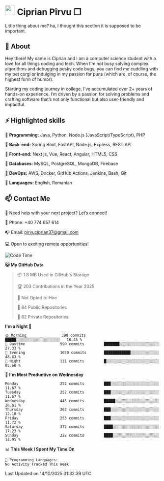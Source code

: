 # <img height="32px" src="https://user-images.githubusercontent.com/74038190/216122041-518ac897-8d92-4c6b-9b3f-ca01dcaf38ee.png"> Ciprian Pîrvu ❐ </h1>

Little thing about me? ha, I thought this section it is supposed to be important.

## 🧐 About

Hey there! My name is Ciprian and I am a computer science student with a love for all things coding and tech. When I'm not busy solving complex algorithms and debugging pesky code bugs, you can find me cuddling with my pet corgi or indulging in my passion for puns (which are, of course, the highest form of humor).

Starting my coding journey in college, I've accumulated over 2+ years of hands-on experience. I’m driven by a passion for solving problems and crafting software that’s not only functional but also user-friendly and impactful.


## ⚡ Highlighted skills

🎯 **Programming:** Java, Python, Node.js (JavaScript/TypeScript), PHP

🎯 **Back-end:** Spring Boot, FastAPI, Node.js, Express, REST API

🎯 **Front-end:** Next.js, Vue, React, Angular, HTML5, CSS

🎯 **Databases:** MySQL, PostgreSQL, MongoDB, Firebase

🎯 **DevOps:** AWS, Docker, GitHub Actions, Jenkins, Bash, Git

🎯 **Languages:** English, Romanian



## 📫 Contact Me

🤝 Need help with your next project? Let’s connect!

📱 Phone: +40 774 657 614

📭 Email: pirvuciprian37@gmail.com


💻 Open to exciting remote opportunities!

<!--START_SECTION:waka-->
![Code Time](http://img.shields.io/badge/Code%20Time-2%2C353%20hrs%2032%20mins-blue)

**🐱 My GitHub Data** 

> 📦 1.8 MB Used in GitHub's Storage 
 > 
> 🏆 203 Contributions in the Year 2025
 > 
> 🚫 Not Opted to Hire
 > 
> 📜 84 Public Repositories 
 > 
> 🔑 62 Private Repositories 
 > 
**I'm a Night 🦉** 

```text
🌞 Morning                398 commits         █████░░░░░░░░░░░░░░░░░░░░   18.43 % 
🌆 Daytime                590 commits         ███████░░░░░░░░░░░░░░░░░░   27.33 % 
🌃 Evening                1050 commits        ████████████░░░░░░░░░░░░░   48.63 % 
🌙 Night                  121 commits         █░░░░░░░░░░░░░░░░░░░░░░░░   05.60 % 
```
📅 **I'm Most Productive on Wednesday** 

```text
Monday                   252 commits         ███░░░░░░░░░░░░░░░░░░░░░░   11.67 % 
Tuesday                  252 commits         ███░░░░░░░░░░░░░░░░░░░░░░   11.67 % 
Wednesday                445 commits         █████░░░░░░░░░░░░░░░░░░░░   20.61 % 
Thursday                 263 commits         ███░░░░░░░░░░░░░░░░░░░░░░   12.18 % 
Friday                   253 commits         ███░░░░░░░░░░░░░░░░░░░░░░   11.72 % 
Saturday                 372 commits         ████░░░░░░░░░░░░░░░░░░░░░   17.23 % 
Sunday                   322 commits         ████░░░░░░░░░░░░░░░░░░░░░   14.91 % 
```


📊 **This Week I Spent My Time On** 

```text
💬 Programming Languages: 
No Activity Tracked This Week
```


 Last Updated on 14/10/2025 01:32:39 UTC
<!--END_SECTION:waka-->
